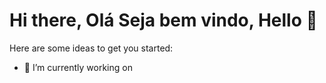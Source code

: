 # Hi there, Olá Seja bem vindo, Hello 👋



Here are some ideas to get you started:

- 🔭 I’m currently working on 


<div class="img">
    <img src="(https://user-images.githubusercontent.com/16795064/133941017-fbd1989e-bc20-4915-9f10-c3b45bb3b66d.png)
" alt="">
</div>

